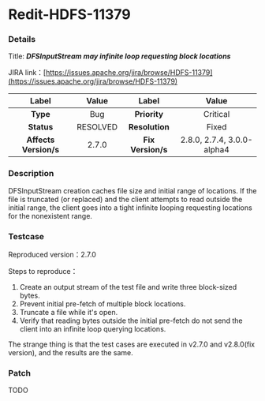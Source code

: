 # Redit-HDFS-11379

### Details

Title: ***DFSInputStream may infinite loop requesting block locations***

JIRA link：[https://issues.apache.org/jira/browse/HDFS-11379](https://issues.apache.org/jira/browse/HDFS-11379)

|         Label         |  Value   |       Label       |           Value            |
|:---------------------:|:--------:|:-----------------:|:--------------------------:|
|       **Type**        |   Bug    |   **Priority**    |          Critical          |
|      **Status**       | RESOLVED |  **Resolution**   |           Fixed            |
| **Affects Version/s** |  2.7.0   | **Fix Version/s** | 2.8.0, 2.7.4, 3.0.0-alpha4 |

### Description

DFSInputStream creation caches file size and initial range of locations. If the file is truncated (or replaced) and the client attempts to read outside the initial range, the client goes into a tight infinite looping requesting locations for the nonexistent range.

### Testcase

Reproduced version：2.7.0

Steps to reproduce：
1. Create an output stream of the test file and write three block-sized bytes.
2. Prevent initial pre-fetch of multiple block locations.
3. Truncate a file while it's open.
4. Verify that reading bytes outside the initial pre-fetch do not send the client into an infinite loop querying locations.

The strange thing is that the test cases are executed in v2.7.0 and v2.8.0(fix version), and the results are the same.

### Patch 

TODO